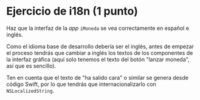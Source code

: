 # Ejercicio de i18n (1 punto)

Haz que la interfaz de la *app* `iMoneda` se vea correctamente en español e inglés.

Como el idioma base de desarrollo debería ser el inglés, antes de empezar el proceso tendrás que cambiar a inglés los textos de los componentes de la interfaz gráfica (aquí solo tenemos el texto del botón "lanzar moneda", así que es sencillo). 

Ten en cuenta que el texto de "ha salido cara" o similar se genera desde código Swift, por lo que tendrás que internacionalizarlo con `NSLocalizedString`.